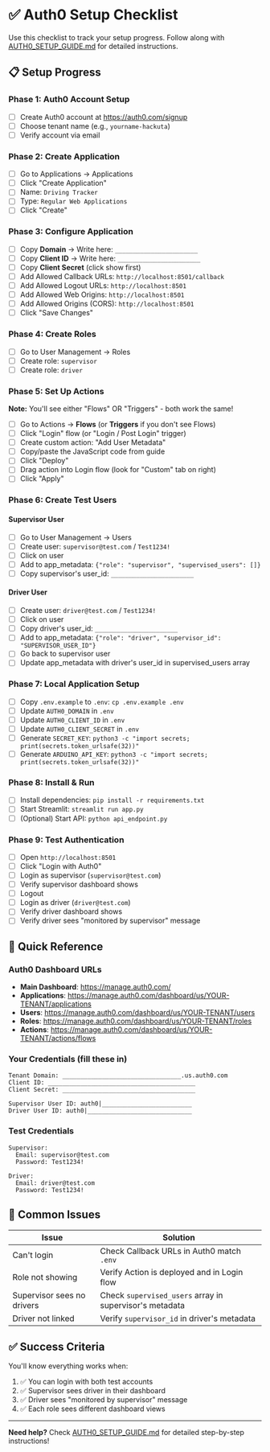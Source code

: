 # ✅ Auth0 Setup Checklist

Use this checklist to track your setup progress. Follow along with [AUTH0_SETUP_GUIDE.md](AUTH0_SETUP_GUIDE.md) for detailed instructions.

## 📋 Setup Progress

### Phase 1: Auth0 Account Setup
- [ ] Create Auth0 account at https://auth0.com/signup
- [ ] Choose tenant name (e.g., `yourname-hackuta`)
- [ ] Verify account via email

### Phase 2: Create Application
- [ ] Go to Applications → Applications
- [ ] Click "Create Application"
- [ ] Name: `Driving Tracker`
- [ ] Type: `Regular Web Applications`
- [ ] Click "Create"

### Phase 3: Configure Application
- [ ] Copy **Domain** → Write here: `_______________________`
- [ ] Copy **Client ID** → Write here: `_______________________`
- [ ] Copy **Client Secret** (click show first)
- [ ] Add Allowed Callback URLs: `http://localhost:8501/callback`
- [ ] Add Allowed Logout URLs: `http://localhost:8501`
- [ ] Add Allowed Web Origins: `http://localhost:8501`
- [ ] Add Allowed Origins (CORS): `http://localhost:8501`
- [ ] Click "Save Changes"

### Phase 4: Create Roles
- [ ] Go to User Management → Roles
- [ ] Create role: `supervisor`
- [ ] Create role: `driver`

### Phase 5: Set Up Actions
**Note:** You'll see either "Flows" OR "Triggers" - both work the same!
- [ ] Go to Actions → **Flows** (or **Triggers** if you don't see Flows)
- [ ] Click "Login" flow (or "Login / Post Login" trigger)
- [ ] Create custom action: "Add User Metadata"
- [ ] Copy/paste the JavaScript code from guide
- [ ] Click "Deploy"
- [ ] Drag action into Login flow (look for "Custom" tab on right)
- [ ] Click "Apply"

### Phase 6: Create Test Users

#### Supervisor User
- [ ] Go to User Management → Users
- [ ] Create user: `supervisor@test.com` / `Test1234!`
- [ ] Click on user
- [ ] Add to app_metadata: `{"role": "supervisor", "supervised_users": []}`
- [ ] Copy supervisor's user_id: `_______________________`

#### Driver User
- [ ] Create user: `driver@test.com` / `Test1234!`
- [ ] Click on user
- [ ] Copy driver's user_id: `_______________________`
- [ ] Add to app_metadata: `{"role": "driver", "supervisor_id": "SUPERVISOR_USER_ID"}`
- [ ] Go back to supervisor user
- [ ] Update app_metadata with driver's user_id in supervised_users array

### Phase 7: Local Application Setup
- [ ] Copy `.env.example` to `.env`: `cp .env.example .env`
- [ ] Update `AUTH0_DOMAIN` in `.env`
- [ ] Update `AUTH0_CLIENT_ID` in `.env`
- [ ] Update `AUTH0_CLIENT_SECRET` in `.env`
- [ ] Generate `SECRET_KEY`: `python3 -c "import secrets; print(secrets.token_urlsafe(32))"`
- [ ] Generate `ARDUINO_API_KEY`: `python3 -c "import secrets; print(secrets.token_urlsafe(32))"`

### Phase 8: Install & Run
- [ ] Install dependencies: `pip install -r requirements.txt`
- [ ] Start Streamlit: `streamlit run app.py`
- [ ] (Optional) Start API: `python api_endpoint.py`

### Phase 9: Test Authentication
- [ ] Open `http://localhost:8501`
- [ ] Click "Login with Auth0"
- [ ] Login as supervisor (`supervisor@test.com`)
- [ ] Verify supervisor dashboard shows
- [ ] Logout
- [ ] Login as driver (`driver@test.com`)
- [ ] Verify driver dashboard shows
- [ ] Verify driver sees "monitored by supervisor" message

## 🎯 Quick Reference

### Auth0 Dashboard URLs
- **Main Dashboard**: https://manage.auth0.com/
- **Applications**: https://manage.auth0.com/dashboard/us/YOUR-TENANT/applications
- **Users**: https://manage.auth0.com/dashboard/us/YOUR-TENANT/users
- **Roles**: https://manage.auth0.com/dashboard/us/YOUR-TENANT/roles
- **Actions**: https://manage.auth0.com/dashboard/us/YOUR-TENANT/actions/flows

### Your Credentials (fill these in)
```
Tenant Domain: _________________________________.us.auth0.com
Client ID: _________________________________________
Client Secret: _____________________________________

Supervisor User ID: auth0|_________________________
Driver User ID: auth0|_____________________________
```

### Test Credentials
```
Supervisor:
  Email: supervisor@test.com
  Password: Test1234!

Driver:
  Email: driver@test.com
  Password: Test1234!
```

## 🚨 Common Issues

| Issue | Solution |
|-------|----------|
| Can't login | Check Callback URLs in Auth0 match `.env` |
| Role not showing | Verify Action is deployed and in Login flow |
| Supervisor sees no drivers | Check `supervised_users` array in supervisor's metadata |
| Driver not linked | Verify `supervisor_id` in driver's metadata |

## ✅ Success Criteria

You'll know everything works when:
1. ✅ You can login with both test accounts
2. ✅ Supervisor sees driver in their dashboard
3. ✅ Driver sees "monitored by supervisor" message
4. ✅ Each role sees different dashboard views

---

**Need help?** Check [AUTH0_SETUP_GUIDE.md](AUTH0_SETUP_GUIDE.md) for detailed step-by-step instructions!
